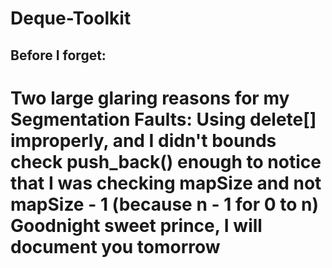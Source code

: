 # Deque-Toolkit
## Before I forget:
# Two large glaring reasons for my Segmentation Faults: Using delete[] improperly, and I didn't bounds check push_back() enough to notice that I was checking mapSize and not mapSize - 1 (because n - 1 for 0 to n) Goodnight sweet prince, I will document you tomorrow
